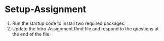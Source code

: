 # Setup-Assignment
1. Run the startup code to install two required packages.
2. Update the Intro-Assignment.Rmd file and respond to the questions at the end of the file.
